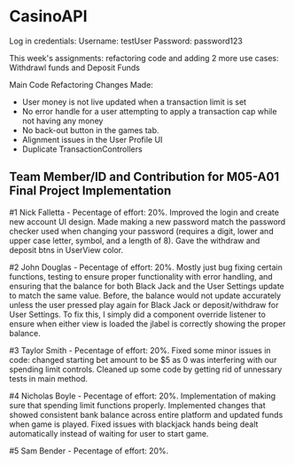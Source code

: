 # CasinoAPI

Log in credentials:
Username: testUser
Password: password123



This week's assignments: refactoring code and adding 2 more use cases: Withdrawl funds and Deposit Funds

Main Code Refactoring Changes Made: 
- User money is not live updated when a transaction limit is set
- No error handle for a user attempting to apply a transaction cap while not having any money
- No back-out button in the games tab.
- Alignment issues in the User Profile UI
- Duplicate TransactionControllers

## Team Member/ID and Contribution for M05-A01 Final Project Implementation

#1 Nick Falletta - Pecentage of effort: 20%. Improved the login and create new account UI design. Made making a new password match the password checker used when changing your password (requires a digit, lower and upper case letter, symbol, and a length of 8). Gave the withdraw and deposit btns in UserView color.

#2 John Douglas - Pecentage of effort: 20%. Mostly just bug fixing certain functions, testing to ensure proper functionality with error handling, and ensuring that the balance for both Black Jack and the User Settings update to match the same value. Before, the balance would not update accurately unless the user pressed play again for Black Jack or deposit/withdraw for User Settings. To fix this, I simply did a component override listener to ensure when either view is loaded the jlabel is correctly showing the proper balance. 

#3 Taylor Smith - Pecentage of effort: 20%. Fixed some minor issues in code: changed starting bet amount to be $5 as 0 was interfering with our spending limit controls. Cleaned up some code by getting rid of unnessary tests in main method.

#4 Nicholas Boyle - Pecentage of effort: 20%. Implementation of making sure that spending limit functions properly. Implemented changes that showed consistent bank balance across entire platform and updated funds when game is played. Fixed issues with blackjack hands being dealt automatically instead of waiting for user to start game. 

#5 Sam Bender - Pecentage of effort: 20%. 
